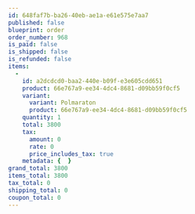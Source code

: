 ```yaml
---
id: 648faf7b-ba26-40eb-ae1a-e61e575e7aa7
published: false
blueprint: order
order_number: 968
is_paid: false
is_shipped: false
is_refunded: false
items:
  -
    id: a2dcdcd0-baa2-440e-b09f-e3e605cdd651
    product: 66e767a9-ee34-4dc4-8681-d09bb59f0cf5
    variant:
      variant: Polmaraton
      product: 66e767a9-ee34-4dc4-8681-d09bb59f0cf5
    quantity: 1
    total: 3800
    tax:
      amount: 0
      rate: 0
      price_includes_tax: true
    metadata: {  }
grand_total: 3800
items_total: 3800
tax_total: 0
shipping_total: 0
coupon_total: 0
---
```

